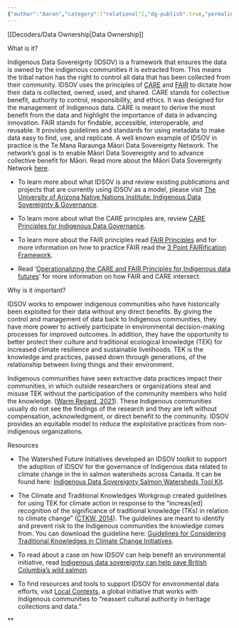 ```yaml
---
{"author":"Aaron","category":["relational"],"dg-publish":true,"permalink":"/decoders/indigenous-data-sovereignty/","dgPassFrontmatter":true}
---
```


[[Decoders/Data Ownership\|Data Ownership]]


What is it?

Indigenous Data Sovereignty (IDSOV) is a framework that ensures the data is owned by the indigenous communities it is extracted from. This means the tribal nation has the right to control all data that has been collected from their community. IDSOV uses the principles of [CARE](https://ardc.edu.au/resource/the-care-principles/) and [FAIR](https://snd.se/en/manage-data/prepare-and-share/FAIR-data-principles) to dictate how their data is collected, owned, used, and shared. CARE stands for collective benefit, authority to control, responsibility, and ethics. It was designed for the management of Indigenous data. CARE is meant to derive the most benefit from the data and highlight the importance of data in advancing innovation. FAIR stands for findable, accessible, interoperable, and reusable. It provides guidelines and standards for using metadata to make data easy to find, use, and replicate. A well known example of IDSOV in practice is the Te Mana Raraunga Māori Data Sovereignty Network. The network’s goal is to enable Māori Data Sovereignty and to advance collective benefit for Māori. Read more about the Māori Data Sovereignty Network [here](https://www.temanararaunga.maori.nz/). 

- To learn more about what IDSOV is and review existing publications and projects that are currently using IDSOV as a model, please visit [The University of Arizona Native Nations Institute: Indigenous Data Sovereignty & Governance](https://nni.arizona.edu/our-work/research-policy-analysis/indigenous-data-sovereignty-governance). 
    
- To learn more about what the CARE principles are, review [CARE Principles for Indigenous Data Governance](https://static1.squarespace.com/static/5d3799de845604000199cd24/t/5d79c383e904c741c9e9cd86/1568260995760/CARE+Principles+for+Indigenous+Data+Governance_FINAL_Sept+06+2019.pdf). 
    
- To learn more about the FAIR principles read [FAIR Principles](https://www.go-fair.org/fair-principles/) and for more information on how to practice FAIR read the [3 Point FAIRification Framework](https://www.go-fair.org/how-to-go-fair/).
    
- Read ‘[Operationalizing the CARE and FAIR Principles for Indigenous data futures](https://www.nature.com/articles/s41597-021-00892-0#Sec7)’ for more information on how FAIR and CARE intersect. 
    

  

Why is it important?

IDSOV works to empower indigenous communities who have historically been exploited for their data without any direct benefits. By giving the control and management of data back to Indigenous communities, they have more power to actively participate in environmental decision-making processes for improved outcomes. In addition, they have the opportunity to better protect their culture and traditional ecological knowledge (TEK) for increased climate resilience and sustainable livelihoods. TEK is the knowledge and practices, passed down through generations, of the relationship between living things and their environment. 

Indigenous communities have seen extractive data practices impact their communities, in which outside researchers or organizations steal and misuse TEK without the participation of the community members who hold the knowledge. ([Warm Regard, 2021](https://ourwarmregards.medium.com/indigenous-climate-knowledges-and-data-sovereignty-4fc756b9476e)). These Indigenous communities usually do not see the findings of the research and they are left without compensation, acknowledgment, or direct benefit to the community. IDSOV provides an equitable model to reduce the exploitative practices from non-indigenous organizations. 

  

Resources

- The Watershed Future Initiatives developed an IDSOV toolkit to support the adoption of IDSOV for the governance of Indigenous data related to climate change in the in salmon watersheds across Canada. It can be found here: [Indigenous Data Sovereignty Salmon Watersheds Tool Kit](https://www.watershedfuturesinitiative.com/_files/ugd/54efec_23457de908604ab7bf0bdd0454384a59.pdf).
    
- The Climate and Traditional Knowledges Workgroup created guidelines for using TEK for climate action in response to the “increas[ed] recognition of the significance of traditional knowledge (TKs) in relation to climate change” ([CTKW, 2014](https://climatetkw.wordpress.com/guidelines/)). The guidelines are meant to identify and prevent risk to the Indigenous communities the knowledge comes from. You can download the guideline here: [Guidelines for Considering Traditional Knowledges in Climate Change Initiatives](https://climatetkw.wordpress.com/guidelines/).
    
- To read about a case on how IDSOV can help benefit an environmental initiative, read [Indigenous data sovereignty can help save British Columbia’s wild salmon](https://theconversation.com/indigenous-data-sovereignty-can-help-save-british-columbias-wild-salmon-229564#:~:text=Republish%20our%20articles%20for%20free,under%20a%20Creative%20Commons%20license.&text=Non%2DIndigenous%20scientists%20increasingly%20realize,for%20successful%20collaborations%20and%20conservation). 
    
- To find resources and tools to support IDSOV for environmental data efforts, visit [Local Contexts](https://localcontexts.org/), a global initiative that works with Indigenous communities to “reassert cultural authority in heritage collections and data.”
    

  
**